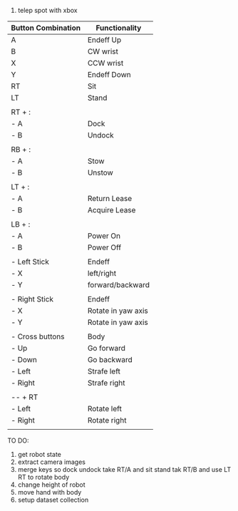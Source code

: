 1) telep spot with xbox 

| Button Combination | Functionality            |
|--------------------|--------------------------|
| A                  | Endeff Up                |
| B                  | CW wrist                 |
| X                  | CCW wrist                |
| Y                  | Endeff Down              |
| RT                 | Sit                      |
| LT                 | Stand                    |
|                    |                          |
| RT + :             |                          |
| - A                | Dock                     |
| - B                | Undock                   |
|                    |                          |
| RB + :             |                          |
| - A                | Stow                     |
| - B                | Unstow                   |
|                    |                          |
| LT + :             |                          |
| - A                | Return Lease             |
| - B                | Acquire Lease            |
|                    |                          |
| LB + :             |                          |
| - A                | Power On                 |
| - B                | Power Off                |
|                    |                          |
| - Left Stick       | Endeff                   |
|  - X               |  left/right              |
|  - Y               |  forward/backward        |
|                    |                          |
| - Right Stick      | Endeff                   |
|  - X               |  Rotate in yaw axis      |
|  - Y               |  Rotate in yaw axis      |
|                    |                          |
| - Cross buttons    | Body                     |
|  - Up              | Go forward               |
|  - Down            | Go backward              |
|  - Left            | Strafe left              |
|  - Right           | Strafe right             |
|                    |                          |
|  -- + RT           |                          |
|   - Left           | Rotate left              |
|   - Right          | Rotate right             |
|                    |                          |


TO DO:
1) get robot state
2) extract camera images
4) merge keys so dock undock take RT/A and sit stand tak RT/B and use LT RT to rotate body
5) change height of robot
6) move hand with body
7) setup dataset collection
